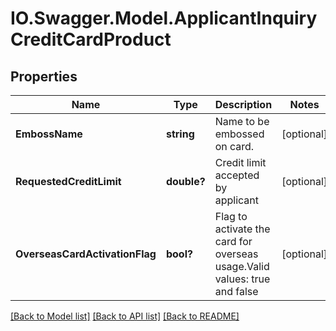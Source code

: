# IO.Swagger.Model.ApplicantInquiryCreditCardProduct
## Properties

Name | Type | Description | Notes
------------ | ------------- | ------------- | -------------
**EmbossName** | **string** | Name to be embossed on card. | [optional] 
**RequestedCreditLimit** | **double?** | Credit limit accepted by applicant | [optional] 
**OverseasCardActivationFlag** | **bool?** | Flag to activate the card for overseas usage.Valid values: true and false | [optional] 

[[Back to Model list]](../README.md#documentation-for-models) [[Back to API list]](../README.md#documentation-for-api-endpoints) [[Back to README]](../README.md)

